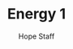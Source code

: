 ---
image: /assets/img/kl/kl_energy_1.png
title: Energy 1
number: 1
categories:
  - Meditations
  - Carpe diem
  - Energy
author: Hope Staff
notes: Energy 1
embed: >-
  <iframe style="border-radius:12px" src="https://open.spotify.com/embed/episode/4CqnMFBobp6jGDZTfR6IJj?utm_source=generator" width="100%" height="352" frameBorder="0" allowfullscreen="" allow="autoplay; clipboard-write; encrypted-media; fullscreen; picture-in-picture" loading="lazy"></iframe>
transcript: >-
  SOME LINES OF TEXT START HERE
---